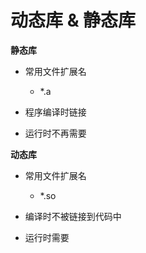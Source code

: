 # 动态库 & 静态库

**静态库**

- 常用文件扩展名
  - *.a

- 程序编译时链接
- 运行时不再需要

**动态库**

- 常用文件扩展名
  - *.so

- 编译时不被链接到代码中 
- 运行时需要

